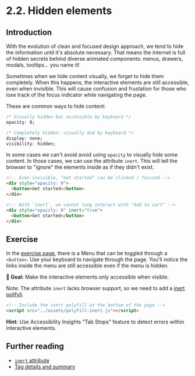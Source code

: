 # 2.2. Hidden elements

## Introduction

With the evolution of clean and focused design approach, we tend to hide the information until it's absolute necessary. That means the internet is full of hidden secrets behind diverse animated components: menus, drawers, modals, tooltips... you name it!

Sometimes when we hide content visually, we forget to hide them completely. When this happens, the interactive elements are still accessible, even when invisible. This will cause confusion and frustation for those who lose track of the focus indicator while navigating the page.

These are common ways to hide content:

```css
/* Visually hidden but accessible by keyboard */
opacity: 0;

/* Completely hidden: visually and by keyboard */
display: none;
visibility: hidden;
```

In some cases we can't avoid avoid using `opacity` to visually hide some content. In those cases, we can use the attribute `inert`. This will tell the browser to "ignore" the elements inside as if they didn't exist.

```html
<!-- Even invisible, "Get started" can be clicked / focused -->
<div style="opacity: 0">
  <button>Get started</button>
</div>
```

```html
<!-- With `inert`, we cannot long interact with "Add to cart" -->
<div style="opacity: 0" inert="true">
  <button>Get started</button>
</div>
```

## Exercise

In the [exercise page](../exercises/2.2.html),
there is a Menu that can be toggled through a `<button>`. Use your keyboard to navigate through the page. You'll notice the links inside the menu are still accessible even if the menu is hidden.

**🎯 Goal:** Make the interactive elements only accessible when visible.

Note: The attribute `inert` lacks browser support, so we need to add a [inert polifyll](https://github.com/WICG/inert).

```html
<!-- Include the inert polyfill at the bottom of the page -->
<script src="../assets/polyfill-inert.js"></script>
```

**Hint:** Use Accessibility Insights "Tab Stops" feature to detect errors within interactive elements.

## Further reading

- [`inert` attribute](https://developer.mozilla.org/en-US/docs/Web/API/HTMLElement/inert)
- [Tag details and summary](https://www.scottohara.me/blog/2018/09/03/details-and-summary.html)
